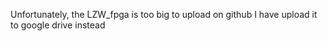 Unfortunately, the LZW_fpga is too big to upload on github
I have upload it to google drive instead
